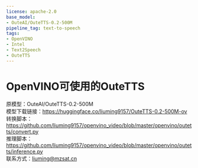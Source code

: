 ```yaml
---
license: apache-2.0
base_model:
- OuteAI/OuteTTS-0.2-500M
pipeline_tag: text-to-speech
tags:
- OpenVINO
- Intel
- Text2Speech
- OuteTTS
---
```

# OpenVINO可使用的OuteTTS
原模型：OuteAI/OuteTTS-0.2-500M  
模型下载链接：https://huggingface.co/liuming9157/OuteTTS-0.2-500M-ov  
转换脚本：https://github.com/liuming9157/openvino_video/blob/master/openvino/outetts/convert.py   
推理脚本：https://github.com/liuming9157/openvino_video/blob/master/openvino/outetts/inference.py  
联系方式：liuming@mzsat.cn  